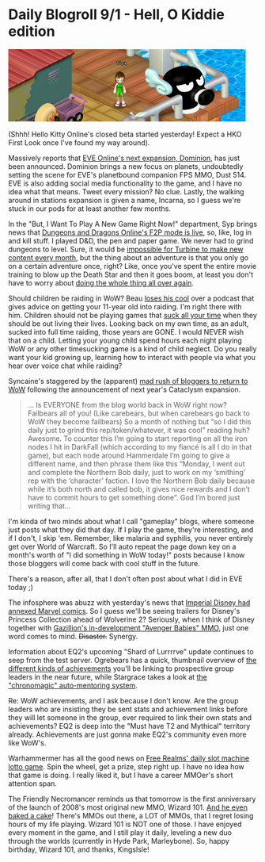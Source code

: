 # Daily Blogroll 9/1 - Hell, O Kiddie edition

![Dazed and Confused in Sanriotown](../uploads/2009/09/hko-2009-09-01-07-24-48-98.jpg "Dazed and Confused in Sanriotown")

(Shhh! Hello Kitty Online's closed beta started yesterday! Expect a HKO First Look once I've found my way around).

Massively reports that [EVE Online's next expansion, Dominion](http://www.massively.com/2009/08/31/eve-online-announces-dominion-expansion-walking-in-stations-r/), has just been announced. Dominion brings a new focus on planets, undoubtedly setting the scene for EVE's planetbound companion FPS MMO, Dust 514. EVE is also adding social media functionality to the game, and I have no idea what that means. Tweet every mission? No clue. Lastly, the walking around in stations expansion is given a name, Incarna, so I guess we're stuck in our pods for at least another few months.

In the "But, I Want To Play A New Game Right Now!" department, Syp brings news that [Dungeons and Dragons Online's F2P mode is live](http://biobreak.wordpress.com/2009/08/31/theres-this-dungeon-see-and-a-dragon/), so, like, log in and kill stuff. I played D&D, the pen and paper game. We never had to grind dungeons to level. Sure, it would be [impossible for Turbine to make new content every month](http://www.ghetto-overlord.com/Blog/?p=61), but the thing about an adventure is that you only go on a certain adventure once, right? Like, once you've spent the entire movie training to blow up the Death Star and then it goes boom, at least you don't have to worry about [doing the whole thing all over again](http://en.wikipedia.org/wiki/Star_Wars_Episode_VI:_Return_of_the_Jedi).

Should children be raiding in WoW? Beau [loses his cool](http://epicdolls.com/beauturkey/?p=2062) over a podcast that gives advice on getting your 11-year old into raiding. I'm right there with him. Children should not be playing games that [suck all your time](http://www.csd.uwo.ca/Infocom/dungeon.html) when they should be out living their lives. Looking back on my own time, as an adult, sucked into full time raiding, those years are GONE. I would NEVER wish that on a child. Letting your young child spend hours each night playing WoW or any other timesucking game is a kind of child neglect. Do you really want your kid growing up, learning how to interact with people via what you hear over voice chat while raiding?

Syncaine's staggered by the (apparent) [mad rush of bloggers to return to WoW](http://syncaine.wordpress.com/2009/08/31/maybe-its-time-to-return-to-wow/) following the announcement of next year's Cataclysm expansion. 


> ... Is EVERYONE from the blog world back in WoW right now? Failbears all of you! (Like carebears, but when carebears go back to WoW they become failbears) So a month of nothing but “so I did this daily just to grind this rep/token/whatever, it was cool” reading huh? Awesome. To counter this I’m going to start reporting on all the iron nodes I hit in DarkFall (which according to my fiancé is all I do in that game), but each node around Hammerdale I’m going to give a different name, and then phrase them like this “Monday, I went out and complete the Northern Bob daily, just to work on my ‘smithing’ rep with the ‘character’ faction. I love the Northern Bob daily because while it’s both north and called bob, it gives nice rewards and I don’t have to commit hours to get something done”. God I’m bored just writing that…



I'm kinda of two minds about what I call "gameplay" blogs, where someone just posts what they did that day. If I play the game, they're interesting, and if I don't, I skip 'em. Remember, like malaria and syphilis, you never entirely get over World of Warcraft. So I'll auto repeat the page down key on a month's worth of "I did something in WoW today!" posts because I know those bloggers will come back with cool stuff in the future.

There's a reason, after all, that I don't often post about what I did in EVE today ;)

The infosphere was abuzz with yesterday's news that [Imperial Disney had annexed Marvel comics](http://thallians.blogspot.com/2009/08/disney-is-buying-marvel-its-official.html). So I guess we'll be seeing trailers for Disney's Princess Collection ahead of Wolverine 2? Seriously, when I think of Disney together with [Gazillion's in-development "Avenger Babies" MMO](http://marvel.com/news/vgstories.7249.Marvel_MMO_Deal_Signed), just one word comes to mind. ~~Disaster.~~ Synergy.

Information about EQ2's upcoming "Shard of Lurrrrve" update continues to seep from the test server. Ogrebears has a quick, thumbnail overview of [the different kinds of achievements](http://ogrebear.com/?p=1289) you'll be linking to prospective group leaders in the near future, while Stargrace takes a look at [the "chronomagic" auto-mentoring system](http://mmoquests.com/2009/08/31/gu-53-part-ii-chronomagic/). 

Re: WoW achievements, and I ask because I don't know. Are the group leaders who are insisting they be sent stats and achievement links before they will let someone in the group, ever required to link their own stats and achievements? EQ2 is deep into the "Must have T2 and Mythical" territory already. Achievements are just gonna make EQ2's community even more like WoW's.

Warhammermer has all the good news on [Free Realms' daily slot machine lotto game](http://exploringwar.wordpress.com/2009/08/31/free-realms-spin-the-wheel/). Spin the wheel, get a prize, step right up. I have no idea how that game is doing. I really liked it, but I have a career MMOer's short attention span.

The Friendly Necromancer reminds us that tomorrow is the first anniversary of the launch of 2008's most original new MMO, Wizard 101. [And he even baked a cake](http://thefriendlynecromancer.blogspot.com/2009/09/happy-birthday-wizard101.html)! There's MMOs out there, a LOT of MMOs, that I regret losing hours of my life playing. Wizard 101 is NOT one of those. I have enjoyed every moment in the game, and I still play it daily, leveling a new duo through the worlds (currently in Hyde Park, Marleybone). So, happy birthday, Wizard 101, and thanks, KingsIsle!


